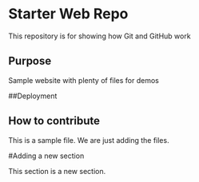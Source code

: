 # Starter Web Repo

This repository is for showing how Git and GitHub work

## Purpose

Sample website with plenty of files for demos


##Deployment

## How to contribute 

This is a sample file. We are just adding the files.


#Adding a new section

This section is a new section.